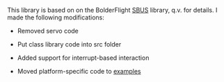 This library is based on on the BolderFlight [SBUS](https://github.com/bolderflight/SBUS)
library, q.v. for details.  I made the following modifications:

* Removed servo code

* Put class library code into src folder

* Added support for interrupt-based interaction

* Moved platform-specific code to [examples](https://github.com/simondlevy/SBUSRX/tree/master/examples)
